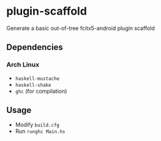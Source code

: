 # plugin-scaffold

Generate a basic out-of-tree fcitx5-android plugin scaffold


## Dependencies

### Arch Linux

* `haskell-mustache`
* `haskell-shake`
* `ghc` (for compilation)

## Usage

* Modify `build.cfg`
* Run `runghc Main.hs`

